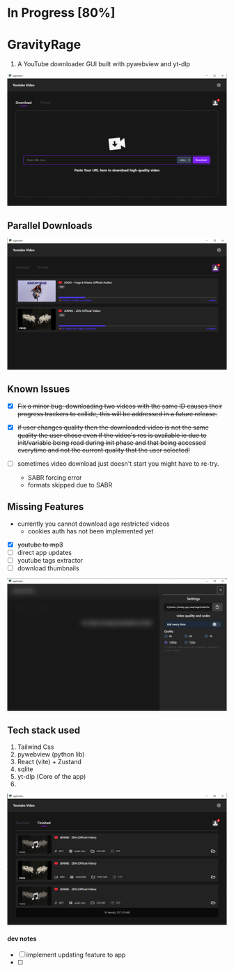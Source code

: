 # In Progress [80%]
# GravityRage
1. A YouTube downloader GUI built with pywebview and yt-dlp

![demo image](./assets/demo1.png)

## Parallel Downloads

![demo image](./assets/demo5.png)

## Known Issues
- [x] ~~Fix a minor bug: downloading two videos with the same ID causes their progress trackers to collide,
this will be addressed in a future release.~~

- [x] ~~if user changes quality then the downloaded video is not the same quality the user chose even if the
video's res is available ie due to init/variable being read during init phase and that being accessed everytime and not the current quality that the user selected!~~

- [ ] sometimes video download just doesn't start you might have to re-try.
  - SABR forcing error
  - formats skipped due to SABR


## Missing Features
- currently you cannot download age restricted videos
  - cookies auth has not been implemented yet

- [x] ~~youtube to mp3~~
- [ ] direct app updates
- [ ] youtube tags extractor
- [ ] download thumbnails

![demo image](./assets/demo3.png)


## Tech stack used
1. Tailwind Css
2. pywebview (python lib)
3. React (vite) + Zustand
4. sqlite
5. yt-dlp (Core of the app)
6.

![demo image](./assets/demo4.png)


#### dev notes
- [ ] implement updating feature to app
- [ ]

